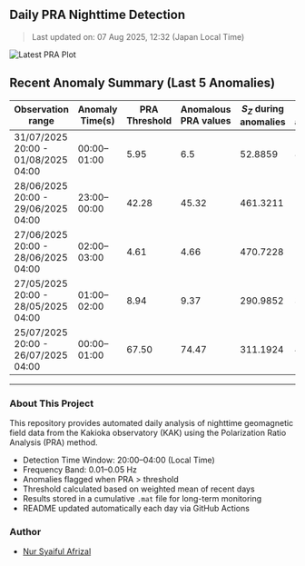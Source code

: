 ## Daily PRA Nighttime Detection

> Last updated on: 07 Aug 2025, 12:32 (Japan Local Time)

![Latest PRA Plot](INTERMAGNET_DOWNLOADS/figures/PRA_20250807.png)

## Recent Anomaly Summary (Last 5 Anomalies)

| Observation range | Anomaly Time(s) | PRA Threshold | Anomalous PRA values | $S_Z$ during anomalies | $S_G$ during anomalies | Remarks | Plot |
|-------------------|------------------|----------------|------------------------|------------------------|------------------------|---------|------|
| 31/07/2025 20:00 - 01/08/2025 04:00 | 00:00–01:00 | 5.95 | 6.5 | 52.8859 | 8.1334 | Anomaly due to drop in S_G | ![📈](INTERMAGNET_DOWNLOADS/figures/PRA_20250801.png) |
| 28/06/2025 20:00 - 29/06/2025 04:00 | 23:00–00:00 | 42.28 | 45.32 | 461.3211 | 10.1783 | Anomaly due to increase in S_Z | ![📈](INTERMAGNET_DOWNLOADS/figures/PRA_20250629.png) |
| 27/06/2025 20:00 - 28/06/2025 04:00 | 02:00–03:00 | 4.61 | 4.66 | 470.7228 | 101.0986 | Anomaly due to increase in S_Z | ![📈](INTERMAGNET_DOWNLOADS/figures/PRA_20250628.png) |
| 27/05/2025 20:00 - 28/05/2025 04:00 | 01:00–02:00 | 8.94 | 9.37 | 290.9852 | 31.0457 | Anomaly due to increase in S_Z | ![📈](INTERMAGNET_DOWNLOADS/figures/PRA_20250528.png) |
| 25/07/2025 20:00 - 26/07/2025 04:00 | 00:00–01:00 | 67.50 | 74.47 | 311.1924 | 4.1785 | Anomaly due to increase in S_Z | ![📈](INTERMAGNET_DOWNLOADS/figures/PRA_20250726.png) |

---
### About This Project
This repository provides automated daily analysis of nighttime geomagnetic field data
from the Kakioka observatory (KAK) using the Polarization Ratio Analysis (PRA) method.

- Detection Time Window: 20:00–04:00 (Local Time)
- Frequency Band: 0.01–0.05 Hz
- Anomalies flagged when PRA > threshold
- Threshold calculated based on weighted mean of recent days
- Results stored in a cumulative `.mat` file for long-term monitoring
- README updated automatically each day via GitHub Actions

### Author
- [Nur Syaiful Afrizal](https://github.com/syaifulafrizal)
